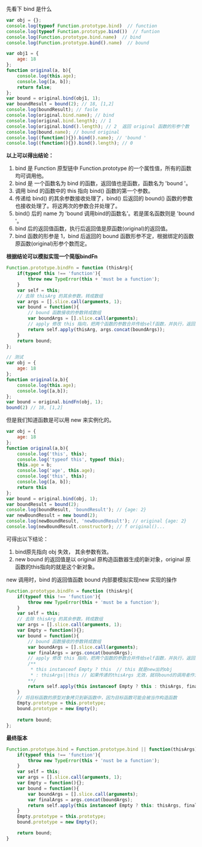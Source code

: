 先看下 bind 是什么

```js
var obj = {};
console.log(typeof Function.prototype.bind)  // function
console.log(typeof Function.prototype.bind())  // funtion
console.log(Function.prototype.bind.name)  // bind
console.log(Function.prototype.bind().name)  // bound

var obj1 = {
    age: 18
};
function original(a, b){
    console.log(this.age);
    console.log([a, b]);
    return false;
};
var bound = original.bind(obj1, 1);
var boundResult = bound(2); // 18, [1,2]
console.log(boundResult); // fasle
console.log(original.bind.name); // bind
console.log(original.bind.length); // 1
console.log(original.bind().length); // 2  返回 original 函数的形参个数
console.log(bound.name); // bound original
console.log((function(){}).bind().name); // 'bound '
console.log((function(){}).bind().length); // 0
```

**以上可以得出结论：**
1. bind 是 Function 原型链中 Function.prototype 的一个属性值，所有的函数均可调用他。
2. bind 是 一个函数名为 bind 的函数，返回值也是函数，函数名为 'bound '。
3. 调用 bind 的函数中的 this 指向 bind() 函数的第一个参数。
4. 传递给 bind() 的其余参数接收处理了，bind() 后返回的 bound() 函数的参数也接收处理了。将这两次的参数合并处理了。
5. bind() 后的 name 为 'bound 调用bind的函数名'。若是匿名函数则是 'bound '。
6. bind 后的返回值函数，执行后返回值是原函数(original)的返回值。
7. bind 函数的形参是 1，bind 后返回的 bound 函数形参不定，根据绑定的函数原函数(original)形参个数而定。


**根据结论可以模拟实现一个简版bindFn**
```js
Function.prototype.bindFn = function (thisArg){
    if(typeof this !== 'function'){
        throw new TypeError(this + 'must be a function');
    }
    var self = this;
    // 去除 thisArg 的其余参数，转成数组
    var args = [].slice.call(arguments, 1);
    var bound = function(){
        // bound 函数接收的参数转成数组
        var boundArgs = [].slice.call(arguments);
        // apply 修改 this 指向，把两个函数的参数合并传给self函数，并执行，返回执行结果
        return self.apply(thisArg, args.concat(boundArgs));
    }
    return bound;
};

// 测试
var obj = {
    age: 18
};
function original(a,b){
    console.log(this.age);
    console.log([a,b]);
};
var bound = original.bindFn(obj, 1);
bound(2) // 18, [1,2]
```

但是我们知道函数是可以用 new 来实例化的。
```js
var obj = {
    age: 18
};
function original(a,b){
    console.log('this', this);
    console.log('typeof this', typeof this);
    this.age = b;
    console.log('age', this.age);
    console.log('this', this);
    console.log([a, b]);
    return this
};
var bound = original.bind(obj, 1);
var boundResult = bound(2);
console.log(boundResult, 'boundResult'); // {age: 2}
var newBoundResult = new bound(2);
console.log(newBoundResult, 'newBoundResult'); // original {age: 2}
console.log(newBoundResult.constructor); // f original()...
```
可得出以下结论：
1. bind原先指向 obj 失效， 其余参数有效。
2. new bound 的返回值是以 original 原构造函数器生成的新对象，original 原函数的this指向的就是这个新对象。

new 调用时，bind 的返回值函数 bound 内部要模拟实现new 实现的操作
```js
Function.prototype.bindFn = function (thisArg){
    if(typeof this !== 'function'){
        throw new TypeError(this + 'must be a function');
    }
    var self = this;
    // 去除 thisArg 的其余参数，转成数组
    var args = [].slice.call(arguments, 1);
    var Empty = function(){};
    var bound = function(){
        // bound 函数接收的参数转成数组
        var boundArgs = [].slice.call(arguments);
        var finalArgs = args.concat(boundArgs);
        // apply 修改 this 指向，把两个函数的参数合并传给self函数，并执行，返回执行结果
        /**
         * this instanceof Empty ? this  // this 就是new出的obj
         * : thisArgs||this // 如果传递的thisArgs 无效，就将bound的调用者作为this
        **/ 
        return self.apply(this instanceof Empty ? this : thisArgs, finalArgs)
    }
    // 将目标函数的原型对象拷贝到新函数中，因为目标函数可能会被当作构造函数
    Empty.prototype = this.prototype;
    bound.prototype = new Empty();
    
    return bound;
};
```

**最终版本**
```js
Function.prototype.bind = Function.prototype.bind || function(thisArgs){
    if(typeof this !== 'function'){
        throw new TypeError(this + 'nust be a function');
    }
    var self = this;
    var args = [].slice.call(arguments, 1);
    var Empty = function(){};
    var bound = function(){
        var boundArgs = [].slice.call(arguments);
        var finalArgs = args.concat(boundArgs);
        return self.apply(this instanceof Empty ? this: thisArgs, finalArgs);
    }
    Empty.prototype = this.prototype;
    bound.prototype = new Empty();

    return bound;
}
```
